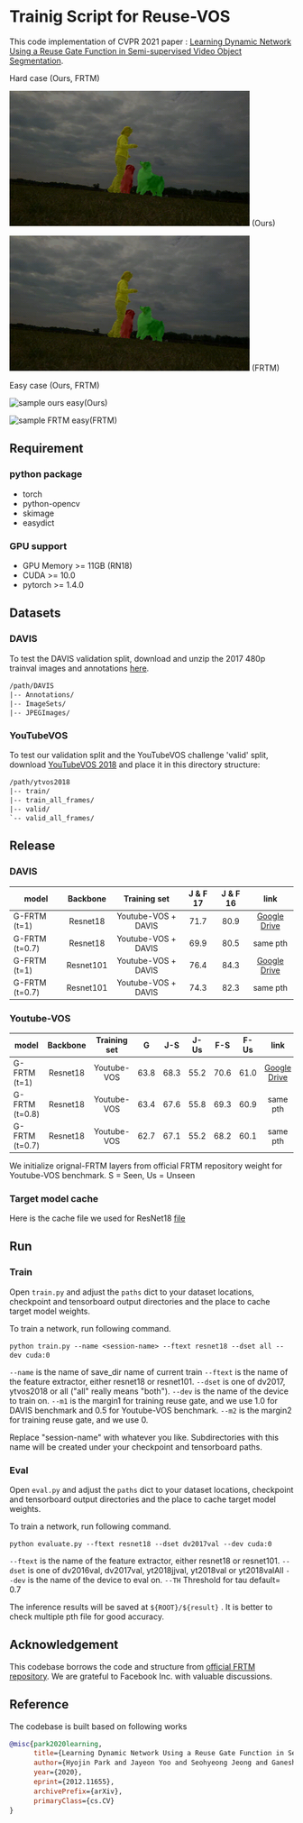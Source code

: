 # Trainig Script for Reuse-VOS

This code implementation of CVPR 2021 paper :  [Learning Dynamic Network Using a Reuse Gate Function in Semi-supervised Video Object Segmentation](https://arxiv.org/abs/2012.11655).

Hard case (Ours, FRTM)

<img src="./sample/Gate_dog.gif" alt="sample ours hard" width="426" height="240"> (Ours)

 <img src="./sample/FRTM_dog.gif" alt="sample FRTM hard" width="426" height="240"> (FRTM)

Easy case (Ours, FRTM)

<img src="./sample/Gate_cow.gif" alt="sample ours easy" width="426" height="240">(Ours)

 <img src="./sample/FRTM_cow.gif" alt="sample FRTM easy" width="426" height="240">(FRTM)

## Requirement
### python package
- torch
- python-opencv
- skimage
- easydict

### GPU support

- GPU Memory >= 11GB (RN18)
- CUDA >= 10.0
- pytorch >= 1.4.0


## Datasets

### DAVIS

To test the DAVIS validation split, download and unzip the 2017 480p trainval images and annotations [here](https://data.vision.ee.ethz.ch/csergi/share/davis/DAVIS-2017-trainval-480p.zip).

```
/path/DAVIS
|-- Annotations/
|-- ImageSets/
|-- JPEGImages/
```

### YouTubeVOS

To test our validation split and the YouTubeVOS challenge 'valid' split, download [YouTubeVOS 2018](https://youtube-vos.org/dataset/)
and place it in this directory structure:

```
/path/ytvos2018
|-- train/
|-- train_all_frames/
|-- valid/
`-- valid_all_frames/
```

## Release

### DAVIS 

| model         |Backbone  |Training set         | J & F 17 | J & F 16| link  |
|---------------|:--------:|:-------------------:|:--------:|:-------:|:-----:|
| G-FRTM (t=1)  | Resnet18 | Youtube-VOS + DAVIS | 71.7 | 80.9 | [Google Drive](https://drive.google.com/file/d/1CedlOkynY9ja4Sd9q7wLO6-fELh_cM1R/view?usp=sharing)| 
| G-FRTM (t=0.7)| Resnet18 | Youtube-VOS + DAVIS | 69.9 | 80.5 | same pth|
| G-FRTM (t=1)  | Resnet101| Youtube-VOS + DAVIS | 76.4 | 84.3 | [Google Drive](https://drive.google.com/file/d/1NBmmntbts_weg9GIxjGl8pFMjGjw89Yv/view?usp=sharing)| 
| G-FRTM (t=0.7)| Resnet101| Youtube-VOS + DAVIS | 74.3 | 82.3 | same pth| 

### Youtube-VOS

| model         |Backbone  |Training set | G    | J-S  | J-Us | F-S  |F-Us  | link |
|---------------|:--------:|:-----------:|:----:|:----:|:----:|:----:|:----:|:----:|
| G-FRTM (t=1)  | Resnet18 | Youtube-VOS | 63.8 | 68.3 | 55.2 | 70.6 | 61.0 | [Google Drive](https://drive.google.com/file/d/1FQLgkIX6Iaj5vKGN20ZfAdk_mE0xwgzR/view?usp=sharing)|
| G-FRTM (t=0.8)| Resnet18 | Youtube-VOS | 63.4 | 67.6 | 55.8 | 69.3 | 60.9 | same pth|
| G-FRTM (t=0.7)| Resnet18 | Youtube-VOS | 62.7 | 67.1 | 55.2 | 68.2 | 60.1 | same pth|

We initialize orignal-FRTM layers from official FRTM repository weight for Youtube-VOS benchmark.
S = Seen, Us = Unseen

### Target model cache
Here is the cache file we used for ResNet18 [file](https://drive.google.com/file/d/177Dm65wAIqoZINRtl-HIyGPJUNG7DUQi/view?usp=sharing)


## Run
### Train

Open `train.py` and adjust the `paths` dict to your dataset locations, checkpoint and tensorboard
output directories and the place to cache target model weights.

To train a network, run following command.

```shell script
python train.py --name <session-name> --ftext resnet18 --dset all --dev cuda:0
```
`--name` is the name of save_dir name of current train
`--ftext` is the name of the feature extractor, either resnet18 or resnet101.
`--dset` is one of dv2017, ytvos2018 or all ("all" really means "both").
`--dev` is the name of the device to train on.
`--m1` is the margin1 for training reuse gate, and we use 1.0 for DAVIS benchmark and 0.5 for Youtube-VOS benchmark.
`--m2` is the margin2 for training reuse gate, and  we use 0. 

Replace "session-name" with whatever you like. Subdirectories with this name
will be created under your checkpoint and tensorboard paths.


### Eval

Open `eval.py` and adjust the `paths` dict to your dataset locations, checkpoint and tensorboard
output directories and the place to cache target model weights.

To train a network, run following command.

```shell script
python evaluate.py --ftext resnet18 --dset dv2017val --dev cuda:0
```
`--ftext` is the name of the feature extractor, either resnet18 or resnet101.
`--dset` is one of dv2016val, dv2017val, yt2018jjval, yt2018val or yt2018valAll
`--dev` is the name of the device to eval on.
`--TH` Threshold for tau default= 0.7

The inference results will be saved at `${ROOT}/${result}` .
It is better to check multiple pth file for good accuracy.

## Acknowledgement
This codebase borrows the code and structure from [official FRTM repository](https://github.com/andr345/frtm-vos).
We are grateful to Facebook Inc. with valuable discussions.
## Reference
The codebase is built based on following works
```Bibtex
@misc{park2020learning,
      title={Learning Dynamic Network Using a Reuse Gate Function in Semi-supervised Video Object Segmentation}, 
      author={Hyojin Park and Jayeon Yoo and Seohyeong Jeong and Ganesh Venkatesh and Nojun Kwak},
      year={2020},
      eprint={2012.11655},
      archivePrefix={arXiv},
      primaryClass={cs.CV}
}

```

